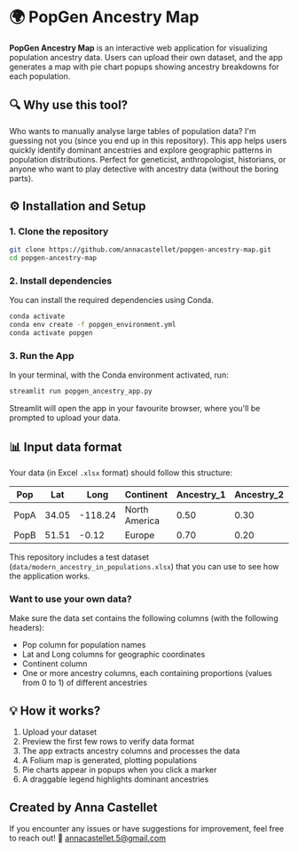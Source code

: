 # 🌍 PopGen Ancestry Map
**PopGen Ancestry Map** is an interactive web application for visualizing population ancestry data. Users can upload their own dataset, and the app generates a map with pie chart popups showing ancestry breakdowns for each population.

## 🔍 Why use this tool?
Who wants to manually analyse large tables of population data? I'm guessing not you (since you end up in this repository). This app helps users quickly identify dominant ancestries and explore geographic patterns in population distributions. Perfect for geneticist, anthropologist, historians, or anyone who want to play detective with ancestry data (without the boring parts).

## ⚙️ Installation and Setup
### 1. Clone the repository
```bash
git clone https://github.com/annacastellet/popgen-ancestry-map.git
cd popgen-ancestry-map
```

### 2. Install dependencies
You can install the required dependencies using Conda.
```bash
conda activate
conda env create -f popgen_environment.yml
conda activate popgen
```

### 3. Run the App
In your terminal, with the Conda environment activated, run:
```bash
streamlit run popgen_ancestry_app.py
```
Streamlit will open the app in your favourite browser, where you'll be prompted to upload your data.

## 📊 Input data format
Your data (in Excel ``.xlsx`` format) should follow this structure:

| Pop   | Lat   | Long   | Continent    | Ancestry_1 | Ancestry_2 | Ancestry_3 | ... |
|-------|-------|--------|--------------|------------|------------|------------|-----|
| PopA  | 34.05 | -118.24| North America| 0.50       | 0.30       | 0.20       | ... |
| PopB  | 51.51 | -0.12  | Europe       | 0.70       | 0.20       | 0.10       | ... |

This repository includes a test dataset (``data/modern_ancestry_in_populations.xlsx``) that you can use to see how the application works.

### Want to use your own data?
Make sure the data set contains the following columns (with the following headers):
* Pop column for population names
* Lat and Long columns for geographic coordinates
* Continent column
* One or more ancestry columns, each containing proportions (values from 0 to 1) of different ancestries
  
## 💡 How it works?
1. Upload your dataset
2. Preview the first few rows to verify data format
3. The app extracts ancestry columns and processes the data
4. A Folium map is generated, plotting populations
5. Pie charts appear in popups when you click a marker
6. A draggable legend highlights dominant ancestries

## Created by Anna Castellet
If you encounter any issues or have suggestions for improvement, feel free to reach out!
📩 annacastellet.5@gmail.com